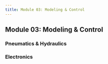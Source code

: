 ```yaml
---
title: Module 03: Modeling & Control
---
```


## Module 03: Modeling & Control

### Pneumatics & Hydraulics

### Electronics